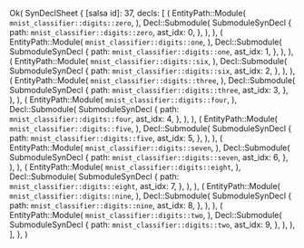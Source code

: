 Ok(
    SynDeclSheet {
        [salsa id]: 37,
        decls: [
            (
                EntityPath::Module(
                    `mnist_classifier::digits::zero`,
                ),
                Decl::Submodule(
                    SubmoduleSynDecl {
                        path: `mnist_classifier::digits::zero`,
                        ast_idx: 0,
                    },
                ),
            ),
            (
                EntityPath::Module(
                    `mnist_classifier::digits::one`,
                ),
                Decl::Submodule(
                    SubmoduleSynDecl {
                        path: `mnist_classifier::digits::one`,
                        ast_idx: 1,
                    },
                ),
            ),
            (
                EntityPath::Module(
                    `mnist_classifier::digits::six`,
                ),
                Decl::Submodule(
                    SubmoduleSynDecl {
                        path: `mnist_classifier::digits::six`,
                        ast_idx: 2,
                    },
                ),
            ),
            (
                EntityPath::Module(
                    `mnist_classifier::digits::three`,
                ),
                Decl::Submodule(
                    SubmoduleSynDecl {
                        path: `mnist_classifier::digits::three`,
                        ast_idx: 3,
                    },
                ),
            ),
            (
                EntityPath::Module(
                    `mnist_classifier::digits::four`,
                ),
                Decl::Submodule(
                    SubmoduleSynDecl {
                        path: `mnist_classifier::digits::four`,
                        ast_idx: 4,
                    },
                ),
            ),
            (
                EntityPath::Module(
                    `mnist_classifier::digits::five`,
                ),
                Decl::Submodule(
                    SubmoduleSynDecl {
                        path: `mnist_classifier::digits::five`,
                        ast_idx: 5,
                    },
                ),
            ),
            (
                EntityPath::Module(
                    `mnist_classifier::digits::seven`,
                ),
                Decl::Submodule(
                    SubmoduleSynDecl {
                        path: `mnist_classifier::digits::seven`,
                        ast_idx: 6,
                    },
                ),
            ),
            (
                EntityPath::Module(
                    `mnist_classifier::digits::eight`,
                ),
                Decl::Submodule(
                    SubmoduleSynDecl {
                        path: `mnist_classifier::digits::eight`,
                        ast_idx: 7,
                    },
                ),
            ),
            (
                EntityPath::Module(
                    `mnist_classifier::digits::nine`,
                ),
                Decl::Submodule(
                    SubmoduleSynDecl {
                        path: `mnist_classifier::digits::nine`,
                        ast_idx: 8,
                    },
                ),
            ),
            (
                EntityPath::Module(
                    `mnist_classifier::digits::two`,
                ),
                Decl::Submodule(
                    SubmoduleSynDecl {
                        path: `mnist_classifier::digits::two`,
                        ast_idx: 9,
                    },
                ),
            ),
        ],
    },
)